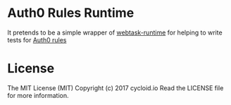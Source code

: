 Auth0 Rules Runtime
===================

It pretends to be a simple wrapper of [webtask-runtime](https://github.com/auth0/webtask-runtime) for helping to write tests for [Auth0 rules](https://auth0.com/docs/rules)

# License

The MIT License (MIT) Copyright (c) 2017 cycloid.io Read the LICENSE file for more information.
